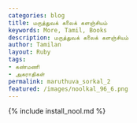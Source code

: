 ```yaml
---  
categories: blog  
title: மருத்துவக் கலைக் களஞ்சியம்
keywords: More, Tamil, Books  
description: மருத்துவக் கலைக் களஞ்சியம்
author: Tamilan  
layout: Ruby  
tags:     
- கண்மணி 
- அகராதிகள்
permalink: maruthuva_sorkal_2  
featured: /images/noolkal_96_6.png  
---  
```

{% include install_nool.md %}  
